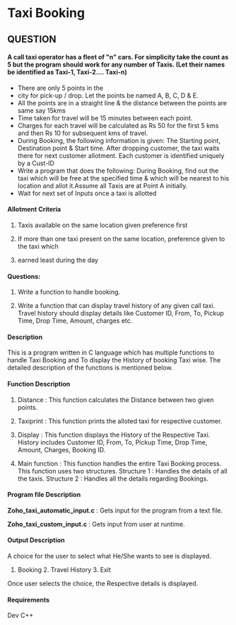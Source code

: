 # Taxi Booking

## QUESTION 
#### A call taxi operator has a fleet of "n" cars. For simplicity take the count as 5 but the program should work for any number of Taxis. (Let their names be identified as Taxi-1, Taxi-2.... Taxi-n) 
* There are only 5 points in the 
* city for pick-up / drop. Let the points be named A, B, C, D & E.
* All the points are in a straight line & the distance between the points are same say 15kms
* Time taken for travel will be 15 minutes between each point. 
* Charges for each travel will be calculated as Rs 50 for the first 5 kms and then Rs 10 for subsequent kms of travel.
* During Booking, the following information is given: The Starting point, Destination point & Start time. After dropping customer, the taxi waits there for next customer allotment. Each customer is identified uniquely by a Cust-ID
* Write a program that does the following: During Booking, find out the taxi which will be free at the specified time & which will be nearest to his location and allot it.Assume all Taxis are at Point A initially.
* Wait for next set of Inputs once a taxi is allotted
 
#### Allotment Criteria 
1. Taxis available on the same location given preference first

2. If more than one taxi present on the same location, preference given to the taxi which

3. earned least during the day

#### Questions:

1. Write a function to handle booking.

2. Write a function that can display travel history of any given call taxi. Travel history should display details like Customer ID, From, To, Pickup Time, Drop Time, Amount, charges etc. 


 #### Description 

This is a program written in C language which has multiple functions to handle Taxi Booking and To display the History of booking Taxi wise. The detailed description of the functions is mentioned below.

#### Function Description 

1. Distance : This function calculates the Distance between two given points.

2. Taxiprint : This function prints the alloted taxi for respective customer. 

3. Display : This function displays the History of the Respective Taxi. History includes Customer ID, From, To, Pickup Time, Drop Time, Amount, Charges, Booking ID.

4. Main function : This function handles the entire Taxi Booking process. This function uses two structures. 
 Structure 1 : Handles the details of all the taxis.
 Structure 2 : Handles all the details regarding Bookings.


 #### Program file Description 

 **Zoho_taxi_automatic_input.c** : Gets input for the program from a text file.

 **Zoho_taxi_custom_input.c** : Gets input from user at runtime.


#### Output Description 
A choice for the user to select what He/She wants to see is displayed.
1. Booking   2. Travel History    3. Exit 

Once user selects the choice, the Respective details is displayed. 

#### Requirements 

Dev C++
